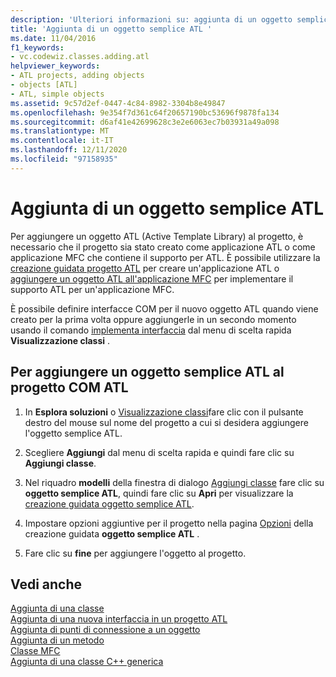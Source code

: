 ```yaml
---
description: 'Ulteriori informazioni su: aggiunta di un oggetto semplice ATL'
title: 'Aggiunta di un oggetto semplice ATL '
ms.date: 11/04/2016
f1_keywords:
- vc.codewiz.classes.adding.atl
helpviewer_keywords:
- ATL projects, adding objects
- objects [ATL]
- ATL, simple objects
ms.assetid: 9c57d2ef-0447-4c84-8982-3304b8e49847
ms.openlocfilehash: 9e354f7d361c64f20657190bc53696f9878fa134
ms.sourcegitcommit: d6af41e42699628c3e2e6063ec7b03931a49a098
ms.translationtype: MT
ms.contentlocale: it-IT
ms.lasthandoff: 12/11/2020
ms.locfileid: "97158935"
---
```

# <a name="adding-an-atl-simple-object"></a>Aggiunta di un oggetto semplice ATL 

Per aggiungere un oggetto ATL (Active Template Library) al progetto, è necessario che il progetto sia stato creato come applicazione ATL o come applicazione MFC che contiene il supporto per ATL. È possibile utilizzare la [creazione guidata progetto ATL](../../atl/reference/atl-project-wizard.md) per creare un'applicazione ATL o [aggiungere un oggetto ATL all'applicazione MFC](../../mfc/reference/adding-atl-support-to-your-mfc-project.md) per implementare il supporto ATL per un'applicazione MFC.

È possibile definire interfacce COM per il nuovo oggetto ATL quando viene creato per la prima volta oppure aggiungerle in un secondo momento usando il comando [implementa interfaccia](../../ide/implementing-an-interface-visual-cpp.md#implement-interface-wizard) dal menu di scelta rapida **Visualizzazione classi** .

## <a name="to-add-an-atl-simple-object-to-your-atl-com-project"></a>Per aggiungere un oggetto semplice ATL al progetto COM ATL

1. In **Esplora soluzioni** o [Visualizzazione classi](/visualstudio/ide/viewing-the-structure-of-code)fare clic con il pulsante destro del mouse sul nome del progetto a cui si desidera aggiungere l'oggetto semplice ATL.

1. Scegliere **Aggiungi** dal menu di scelta rapida e quindi fare clic su **Aggiungi classe**.

1. Nel riquadro **modelli** della finestra di dialogo [Aggiungi classe](../../ide/adding-a-class-visual-cpp.md#add-class-dialog-box) fare clic su **oggetto semplice ATL**, quindi fare clic su **Apri** per visualizzare la [creazione guidata oggetto semplice ATL](../../atl/reference/atl-simple-object-wizard.md).

1. Impostare opzioni aggiuntive per il progetto nella pagina [Opzioni](../../atl/reference/options-atl-simple-object-wizard.md) della creazione guidata **oggetto semplice ATL** .

1. Fare clic su **fine** per aggiungere l'oggetto al progetto.

## <a name="see-also"></a>Vedi anche

[Aggiunta di una classe](../../ide/adding-a-class-visual-cpp.md)<br/>
[Aggiunta di una nuova interfaccia in un progetto ATL](../../atl/reference/adding-a-new-interface-in-an-atl-project.md)<br/>
[Aggiunta di punti di connessione a un oggetto](../../atl/adding-connection-points-to-an-object.md)<br/>
[Aggiunta di un metodo](../../ide/adding-a-method-visual-cpp.md)<br/>
[Classe MFC](../../mfc/reference/adding-an-mfc-class.md)<br/>
[Aggiunta di una classe C++ generica](../../ide/adding-a-generic-cpp-class.md)
